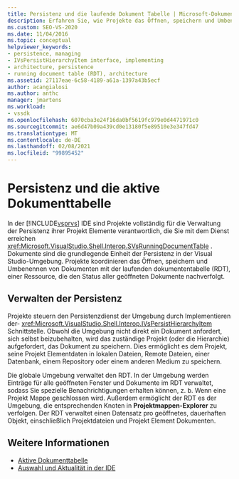 ```yaml
---
title: Persistenz und die laufende Dokument Tabelle | Microsoft-Dokumentation
description: Erfahren Sie, wie Projekte das Öffnen, speichern und Umbenennen von Dokumenten in der laufenden Dokument Tabelle koordinieren, die den Dokument Zustand in der Visual Studio-IDE nachverfolgt.
ms.custom: SEO-VS-2020
ms.date: 11/04/2016
ms.topic: conceptual
helpviewer_keywords:
- persistence, managing
- IVsPersistHierarchyItem interface, implementing
- architecture, persistence
- running document table (RDT), architecture
ms.assetid: 27117eae-6c58-4189-a61a-1397a43b5ecf
author: acangialosi
ms.author: anthc
manager: jmartens
ms.workload:
- vssdk
ms.openlocfilehash: 6070cba3e24f16da0bf5619fc979e0d4471971c0
ms.sourcegitcommit: ae6d47b09a439cd0e13180f5e89510e3e347fd47
ms.translationtype: MT
ms.contentlocale: de-DE
ms.lasthandoff: 02/08/2021
ms.locfileid: "99895452"
---
```

# <a name="persistence-and-the-running-document-table"></a>Persistenz und die aktive Dokumenttabelle
In der [!INCLUDE[vsprvs](../../code-quality/includes/vsprvs_md.md)] IDE sind Projekte vollständig für die Verwaltung der Persistenz ihrer Projekt Elemente verantwortlich, die Sie mit dem Dienst erreichen <xref:Microsoft.VisualStudio.Shell.Interop.SVsRunningDocumentTable> . Dokumente sind die grundlegende Einheit der Persistenz in der Visual Studio-Umgebung. Projekte koordinieren das Öffnen, speichern und Umbenennen von Dokumenten mit der laufenden dokumententabelle (RDT), einer Ressource, die den Status aller geöffneten Dokumente nachverfolgt.

## <a name="managing-persistence"></a>Verwalten der Persistenz
 Projekte steuern den Persistenzdienst der Umgebung durch Implementieren der- <xref:Microsoft.VisualStudio.Shell.Interop.IVsPersistHierarchyItem> Schnittstelle. Obwohl die Umgebung nicht direkt ein Dokument anfordert, sich selbst beizubehalten, wird das zuständige Projekt (oder die Hierarchie) aufgefordert, das Dokument zu speichern. Dies ermöglicht es dem Projekt, seine Projekt Elementdaten in lokalen Dateien, Remote Dateien, einer Datenbank, einem Repository oder einem anderen Medium zu speichern.

 Die globale Umgebung verwaltet den RDT. In der Umgebung werden Einträge für alle geöffneten Fenster und Dokumente im RDT verwaltet, sodass Sie spezielle Benachrichtigungen erhalten können, z. b. Wenn eine Projekt Mappe geschlossen wird. Außerdem ermöglicht der RDT es der Umgebung, die entsprechenden Knoten in **Projektmappen-Explorer** zu verfolgen. Der RDT verwaltet einen Datensatz pro geöffnetes, dauerhaften Objekt, einschließlich Projektdateien und Projekt Element Dokumenten.

## <a name="see-also"></a>Weitere Informationen
- [Aktive Dokumenttabelle](../../extensibility/internals/running-document-table.md)
- [Auswahl und Aktualität in der IDE](../../extensibility/internals/selection-and-currency-in-the-ide.md)
